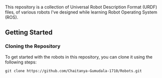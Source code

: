 This repository is a collection of Universal Robot Description Format (URDF) files, of various robots I've designed while learning Robot Operating System (ROS).
## Getting Started

### Cloning the Repository

To get started with the robots in this repository, you can clone it using the following steps:
```
git clone https://github.com/Chaitanya-Gumudala-1710/Robots.git
```
